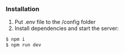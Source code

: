 ### Installation

1. Put .env file to the /config folder
2. Install dependencies and start the server:

```sh
$ npm i
$ npm run dev
```
